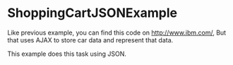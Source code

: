 ShoppingCartJSONExample
=======================
Like previous example, you can find this code on http://www.ibm.com/, But that uses AJAX to store car data and represent that data.

This example does this task using JSON.
